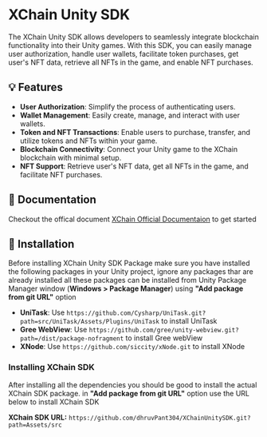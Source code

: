 # XChain Unity SDK

The XChain Unity SDK allows developers to seamlessly integrate blockchain functionality into their Unity games. With this SDK, you can easily manage user authorization, handle user wallets, facilitate token purchases, get user's NFT data, retrieve all NFTs in the game, and enable NFT purchases.

## 💡 Features

- **User Authorization**: Simplify the process of authenticating users.
- **Wallet Management**: Easily create, manage, and interact with user wallets.
- **Token and NFT Transactions**: Enable users to purchase, transfer, and utilize tokens and NFTs within your game.
- **Blockchain Connectivity**: Connect your Unity game to the XChain blockchain with minimal setup.
- **NFT Support**: Retrieve user's NFT data, get all NFTs in the game, and facilitate NFT purchases.

## 📖 Documentation

Checkout the offical document [XChain Official Documentaion](/) to get started

## 💾 Installation

Before installing XChain Unity SDK Package make sure you have installed the following packages in your Unity project, ignore any packages thar are already installed
all these packages can be installed from Unity Package Manager window (**Windows > Package Manager**) using **"Add package from git URL"** option

- **UniTask**: Use ` https://github.com/Cysharp/UniTask.git?path=src/UniTask/Assets/Plugins/UniTask ` to install UniTask
- **Gree WebView**: Use ` https://github.com/gree/unity-webview.git?path=/dist/package-nofragment ` to install Gree webView
- **XNode**: Use ` https://github.com/siccity/xNode.git ` to install XNode 

### Installing XChain SDK
After installing all the dependencies you should be good to install the actual XChain SDK package. in **"Add package from git URL"** option use the URL below to install XChain SDK

**XChain SDK URL:** ` https://github.com/dhruvPant304/XChainUnitySDK.git?path=Assets/src `
